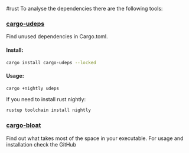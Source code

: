#rust
To analyse the dependencies there are the following tools:

### [cargo-udeps](https://github.com/est31/cargo-udeps)
Find unused dependencies in Cargo.toml.
#### Install:

```bash
cargo install cargo-udeps --locked
```
#### Usage:

```bash
cargo +nightly udeps
```

If you need to install rust nightly:

```bash
rustup toolchain install nightly
```

### [cargo-bloat](https://github.com/RazrFalcon/cargo-bloat)
Find out what takes most of the space in your executable.
For usage and installation check the GitHub